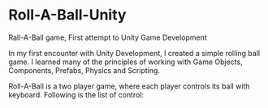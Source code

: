 # Roll-A-Ball-Unity
Rall-A-Ball game, First attempt to Unity Game Development

In my first encounter with Unity Development, I created a simple rolling ball game. I learned  many of the principles of working with Game Objects, Components, Prefabs, Physics and Scripting.

Roll-A-Ball is a two player game, where each player controls its ball with keyboard. Following is the list of control:

